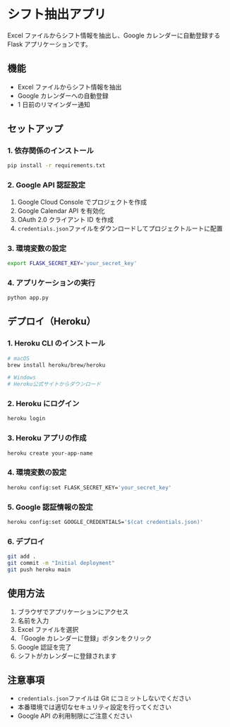 # シフト抽出アプリ

Excel ファイルからシフト情報を抽出し、Google カレンダーに自動登録する Flask アプリケーションです。

## 機能

- Excel ファイルからシフト情報を抽出
- Google カレンダーへの自動登録
- 1 日前のリマインダー通知

## セットアップ

### 1. 依存関係のインストール

```bash
pip install -r requirements.txt
```

### 2. Google API 認証設定

1. Google Cloud Console でプロジェクトを作成
2. Google Calendar API を有効化
3. OAuth 2.0 クライアント ID を作成
4. `credentials.json`ファイルをダウンロードしてプロジェクトルートに配置

### 3. 環境変数の設定

```bash
export FLASK_SECRET_KEY='your_secret_key'
```

### 4. アプリケーションの実行

```bash
python app.py
```

## デプロイ（Heroku）

### 1. Heroku CLI のインストール

```bash
# macOS
brew install heroku/brew/heroku

# Windows
# Heroku公式サイトからダウンロード
```

### 2. Heroku にログイン

```bash
heroku login
```

### 3. Heroku アプリの作成

```bash
heroku create your-app-name
```

### 4. 環境変数の設定

```bash
heroku config:set FLASK_SECRET_KEY='your_secret_key'
```

### 5. Google 認証情報の設定

```bash
heroku config:set GOOGLE_CREDENTIALS='$(cat credentials.json)'
```

### 6. デプロイ

```bash
git add .
git commit -m "Initial deployment"
git push heroku main
```

## 使用方法

1. ブラウザでアプリケーションにアクセス
2. 名前を入力
3. Excel ファイルを選択
4. 「Google カレンダーに登録」ボタンをクリック
5. Google 認証を完了
6. シフトがカレンダーに登録されます

## 注意事項

- `credentials.json`ファイルは Git にコミットしないでください
- 本番環境では適切なセキュリティ設定を行ってください
- Google API の利用制限にご注意ください
